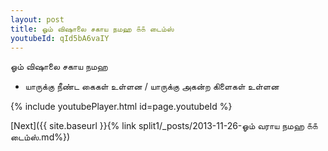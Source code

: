 ```yaml
---
layout: post
title: ஓம் விஷாலை சகாய நமஹ ௧௧ டைம்ஸ்
youtubeId: qId5bA6vaIY
---
```

 
 
 ஓம் விஷாலை சகாய நமஹ  
 
 -  யாருக்கு நீண்ட கைகள் உள்ளன / யாருக்கு அகன்ற கிளைகள் உள்ளன 
 
  
 
  
 
 
 
 
 
 


{% include youtubePlayer.html id=page.youtubeId %}
 
[Next]({{ site.baseurl }}{% link  split1/_posts/2013-11-26-ஓம் வராய நமஹ ௧௧ டைம்ஸ்.md%})
 
